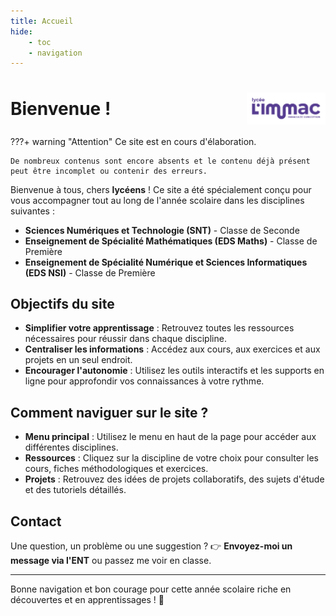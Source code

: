 ```yaml
---
title: Accueil
hide: 
    - toc
    - navigation
---
```


<h1 style="display: flex; justify-content: space-between; align-items: center;">
  Bienvenue !
  <img src="assets/logo_immac_violet.png" alt="Logo de l'établissement" style="width: 25%; margin-left: 10px;">
</h1>

???+ warning "Attention"
    Ce site est en cours d'élaboration. 
    
    De nombreux contenus sont encore absents et le contenu déjà présent peut être incomplet ou contenir des erreurs. 


Bienvenue à tous, chers **lycéens** ! Ce site a été spécialement conçu pour vous accompagner tout au long de l'année scolaire dans les disciplines suivantes :

- **Sciences Numériques et Technologie (SNT)** - Classe de Seconde
- **Enseignement de Spécialité Mathématiques (EDS Maths)** - Classe de Première
- **Enseignement de Spécialité Numérique et Sciences Informatiques (EDS NSI)** - Classe de Première

## Objectifs du site

- **Simplifier votre apprentissage** : Retrouvez toutes les ressources nécessaires pour réussir dans chaque discipline.
- **Centraliser les informations** : Accédez aux cours, aux exercices et aux projets en un seul endroit.
- **Encourager l'autonomie** : Utilisez les outils interactifs et les supports en ligne pour approfondir vos connaissances à votre rythme.

## Comment naviguer sur le site ?

- **Menu principal** : Utilisez le menu en haut de la page pour accéder aux différentes disciplines.
- **Ressources** : Cliquez sur la discipline de votre choix pour consulter les cours, fiches méthodologiques et exercices.
- **Projets** : Retrouvez des idées de projets collaboratifs, des sujets d'étude et des tutoriels détaillés.

## Contact

Une question, un problème ou une suggestion ?
👉 **Envoyez-moi un message via l'ENT** ou passez me voir en classe.

---

Bonne navigation et bon courage pour cette année scolaire riche en découvertes et en apprentissages ! 🌟
